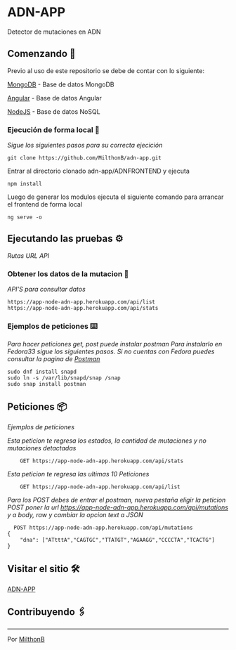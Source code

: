 # ADN-APP

Detector de mutaciones en ADN 

## Comenzando 🚀

Previo al uso de este repositorio se debe de contar con lo siguiente:

[MongoDB] - Base de datos MongoDB

[Angular] - Base de datos Angular

[NodeJS] - Base de datos NoSQL


### Ejecución de forma local 🔧

_Sigue los siguientes pasos para su correcta ejecición_


```
git clone https://github.com/MilthonB/adn-app.git
```

Entrar al directorio clonado adn-app/ADNFRONTEND y ejecuta

```
npm install
```

Luego de generar los modulos ejecuta el siguiente comando para arrancar el frontend de forma local
```
ng serve -o
```
## Ejecutando las pruebas ⚙️

_Rutas URL API_

### Obtener los datos de la mutacion 🔩

_API'S para consultar datos_

```
https://app-node-adn-app.herokuapp.com/api/list
https://app-node-adn-app.herokuapp.com/api/stats
```

### Ejemplos de peticiones ⌨️

_Para hacer peticiones get, post puede instalar postman_
_Para instalarlo en Fedora33 sigue los siguientes pasos. Si no cuentas con Fedora puedes consultar la pagina de [Postman](https://www.postman.com/)_

```
sudo dnf install snapd
sudo ln -s /var/lib/snapd/snap /snap
sudo snap install postman
```

## Peticiones  📦

_Ejemplos de peticiones_


_Esta peticion te regresa los estados, la cantidad de mutaciones y no mutaciones detactadas_

```
    GET https://app-node-adn-app.herokuapp.com/api/stats
```

_Esta peticion te regresa las ultimas 10 Peticiones_

```
    GET https://app-node-adn-app.herokuapp.com/api/list 
```

_Para los POST debes de entrar el postman, nueva pestaña eligir la peticion POST poner la url https://app-node-adn-app.herokuapp.com/api/mutations y a body, raw y cambiar la opcion text a JSON_
```
  POST https://app-node-adn-app.herokuapp.com/api/mutations
{
    "dna": ["ATtttA","CAGTGC","TTATGT","AGAAGG","CCCCTA","TCACTG"]
} 
```
## Visitar el sitio 🛠️

[ADN-APP](https://app-node-adn-app.herokuapp.com/)
## Contribuyendo 🖇️


---
Por [MilthonB](https://github.com/MilthonB)

[MongoDB]: <http://mongodb.com>
[Angular]: <https://angular.io/>
[NodeJS]: <https://nodejs.org/es/>
